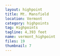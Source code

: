 ```yaml
---
layout: highpoint
title: Mt. Mansfield
location: Vermont
category: highpoints
tag: Highpoints
tagline: 4,393 feet
name: vermont_highpoint
files: 19
thumbnail: 7
---
```

